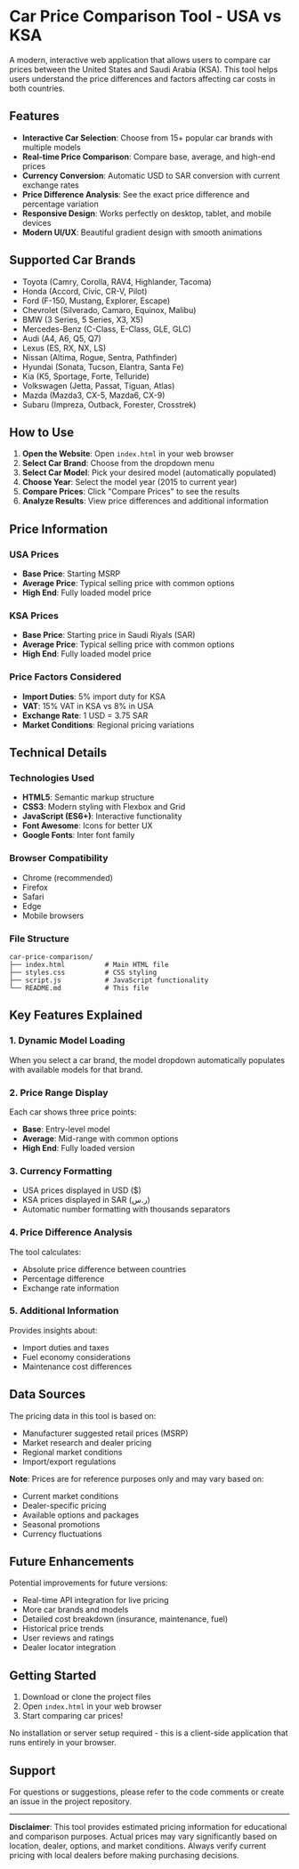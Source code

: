 # Car Price Comparison Tool - USA vs KSA

A modern, interactive web application that allows users to compare car prices between the United States and Saudi Arabia (KSA). This tool helps users understand the price differences and factors affecting car costs in both countries.

## Features

- **Interactive Car Selection**: Choose from 15+ popular car brands with multiple models
- **Real-time Price Comparison**: Compare base, average, and high-end prices
- **Currency Conversion**: Automatic USD to SAR conversion with current exchange rates
- **Price Difference Analysis**: See the exact price difference and percentage variation
- **Responsive Design**: Works perfectly on desktop, tablet, and mobile devices
- **Modern UI/UX**: Beautiful gradient design with smooth animations

## Supported Car Brands

- Toyota (Camry, Corolla, RAV4, Highlander, Tacoma)
- Honda (Accord, Civic, CR-V, Pilot)
- Ford (F-150, Mustang, Explorer, Escape)
- Chevrolet (Silverado, Camaro, Equinox, Malibu)
- BMW (3 Series, 5 Series, X3, X5)
- Mercedes-Benz (C-Class, E-Class, GLE, GLC)
- Audi (A4, A6, Q5, Q7)
- Lexus (ES, RX, NX, LS)
- Nissan (Altima, Rogue, Sentra, Pathfinder)
- Hyundai (Sonata, Tucson, Elantra, Santa Fe)
- Kia (K5, Sportage, Forte, Telluride)
- Volkswagen (Jetta, Passat, Tiguan, Atlas)
- Mazda (Mazda3, CX-5, Mazda6, CX-9)
- Subaru (Impreza, Outback, Forester, Crosstrek)

## How to Use

1. **Open the Website**: Open `index.html` in your web browser
2. **Select Car Brand**: Choose from the dropdown menu
3. **Select Car Model**: Pick your desired model (automatically populated)
4. **Choose Year**: Select the model year (2015 to current year)
5. **Compare Prices**: Click "Compare Prices" to see the results
6. **Analyze Results**: View price differences and additional information

## Price Information

### USA Prices
- **Base Price**: Starting MSRP
- **Average Price**: Typical selling price with common options
- **High End**: Fully loaded model price

### KSA Prices
- **Base Price**: Starting price in Saudi Riyals (SAR)
- **Average Price**: Typical selling price with common options
- **High End**: Fully loaded model price

### Price Factors Considered
- **Import Duties**: 5% import duty for KSA
- **VAT**: 15% VAT in KSA vs 8% in USA
- **Exchange Rate**: 1 USD = 3.75 SAR
- **Market Conditions**: Regional pricing variations

## Technical Details

### Technologies Used
- **HTML5**: Semantic markup structure
- **CSS3**: Modern styling with Flexbox and Grid
- **JavaScript (ES6+)**: Interactive functionality
- **Font Awesome**: Icons for better UX
- **Google Fonts**: Inter font family

### Browser Compatibility
- Chrome (recommended)
- Firefox
- Safari
- Edge
- Mobile browsers

### File Structure
```
car-price-comparison/
├── index.html          # Main HTML file
├── styles.css          # CSS styling
├── script.js           # JavaScript functionality
└── README.md           # This file
```

## Key Features Explained

### 1. Dynamic Model Loading
When you select a car brand, the model dropdown automatically populates with available models for that brand.

### 2. Price Range Display
Each car shows three price points:
- **Base**: Entry-level model
- **Average**: Mid-range with common options
- **High End**: Fully loaded version

### 3. Currency Formatting
- USA prices displayed in USD ($)
- KSA prices displayed in SAR (ر.س)
- Automatic number formatting with thousands separators

### 4. Price Difference Analysis
The tool calculates:
- Absolute price difference between countries
- Percentage difference
- Exchange rate information

### 5. Additional Information
Provides insights about:
- Import duties and taxes
- Fuel economy considerations
- Maintenance cost differences

## Data Sources

The pricing data in this tool is based on:
- Manufacturer suggested retail prices (MSRP)
- Market research and dealer pricing
- Regional market conditions
- Import/export regulations

**Note**: Prices are for reference purposes only and may vary based on:
- Current market conditions
- Dealer-specific pricing
- Available options and packages
- Seasonal promotions
- Currency fluctuations

## Future Enhancements

Potential improvements for future versions:
- Real-time API integration for live pricing
- More car brands and models
- Detailed cost breakdown (insurance, maintenance, fuel)
- Historical price trends
- User reviews and ratings
- Dealer locator integration

## Getting Started

1. Download or clone the project files
2. Open `index.html` in your web browser
3. Start comparing car prices!

No installation or server setup required - this is a client-side application that runs entirely in your browser.

## Support

For questions or suggestions, please refer to the code comments or create an issue in the project repository.

---

**Disclaimer**: This tool provides estimated pricing information for educational and comparison purposes. Actual prices may vary significantly based on location, dealer, options, and market conditions. Always verify current pricing with local dealers before making purchasing decisions. 